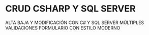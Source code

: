 # CRUD CSHARP Y SQL SERVER

ALTA BAJA Y MODIFICACIÓN CON C# Y SQL SERVER
MÚLTIPLES VALIDACIONES
FORMULARIO CON ESTILO MODERNO
